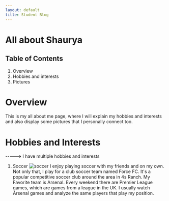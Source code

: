 ```yaml
---
layout: default
title: Student Blog
---
```


# All about Shaurya

## Table of Contents
1. Overview
2. Hobbies and interests
3. Pictures


# Overview
This is my all about me page, where I will explain my hobbies and interests and also display some pictures that I personally connect too. 

# Hobbies and Interests
-----> I have multiple hobbies and interests
1. Soccer
![soccer]({{site.baseurl}}/images/soccer.jpg)
I enjoy playing soccer with my friends and on my own. Not only that, I play for a club soccer team named Force FC. It's a popular competitive soccer club around the area in 4s Ranch. My Favorite team is Arsenal. Every weekend there are Premier League games, which are games from a league in the UK. I usually watch Arsenal games and analyze the same players that play my position. 
